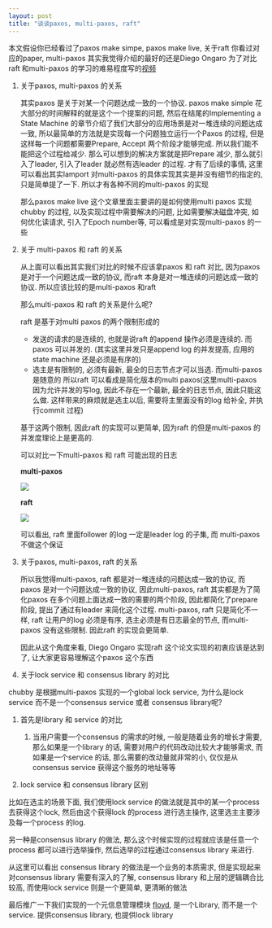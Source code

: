 ```yaml
---
layout: post
title: "谈谈paxos, multi-paxos, raft"
---
```


本文假设你已经看过了paxos make simpe, paxos make live, 关于raft 你看过对应的paper, multi-paxos 其实我觉得介绍的最好的还是Diego Ongaro 为了对比raft 和multi-paxos 的学习的难易程度写的[视频][1]


1. 关于paxos, multi-paxos 的关系

    其实paxos 是关于对某一个问题达成一致的一个协议. paxos make simple 花大部分的时间解释的就是这个一个提案的问题, 然后在结尾的Implementing a State Machine 的章节介绍了我们大部分的应用场景是对一堆连续的问题达成一致, 所以最简单的方法就是实现每一个问题独立运行一个Paxos 的过程, 但是这样每一个问题都需要Prepare, Accept 两个阶段才能够完成. 所以我们能不能把这个过程给减少. 那么可以想到的解决方案就是把Prepare 减少, 那么就引入了leader, 引入了leader 就必然有选leader 的过程. 才有了后续的事情, 这里可以看出其实lamport 对multi-paxos 的具体实现其实是并没有细节的指定的, 只是简单提了一下. 所以才有各种不同的multi-paxos 的实现

    那么paxos make live 这个文章里面主要讲的是如何使用multi paxos 实现chubby 的过程, 以及实现过程中需要解决的问题, 比如需要解决磁盘冲突, 如何优化读请求, 引入了Epoch number等, 可以看成是对实现multi-paxos 的一些

2. 关于 multi-paxos 和 raft 的关系

    从上面可以看出其实我们对比的时候不应该拿paxos 和 raft 对比, 因为paxos 是对于一个问题达成一致的协议, 而raft 本身是对一堆连续的问题达成一致的协议. 所以应该比较的是multi-paxos 和raft

    那么multi-paxos 和 raft 的关系是什么呢?

    raft 是基于对multi paxos 的两个限制形成的

    * 发送的请求的是连续的, 也就是说raft 的append 操作必须是连续的. 而paxos 可以并发的. (其实这里并发只是append log 的并发提高, 应用的state machine 还是必须是有序的)
    * 选主是有限制的, 必须有最新, 最全的日志节点才可以当选. 而multi-paxos 是随意的
    所以raft 可以看成是简化版本的multi paxos(这里multi-paxos 因为允许并发的写log, 因此不存在一个最新, 最全的日志节点, 因此只能这么做. 这样带来的麻烦就是选主以后, 需要将主里面没有的log 给补全, 并执行commit 过程)

    基于这两个限制, 因此raft 的实现可以更简单, 因为raft 的但是multi-paxos 的并发度理论上是更高的.

    可以对比一下multi-paxos 和 raft 可能出现的日志

    **multi-paxos**

    ![](http://i.imgur.com/SsIeodM.jpg)

    **raft**

    ![](http://i.imgur.com/2KO9khV.jpg)

    可以看出, raft 里面follower 的log 一定是leader log 的子集, 而 multi-paxos 不做这个保证

3. 关于paxos, multi-paxos, raft 的关系

    所以我觉得multi-paxos, raft 都是对一堆连续的问题达成一致的协议, 而paxos 是对一个问题达成一致的协议, 因此multi-paxos, raft 其实都是为了简化paxos 在多个问题上面达成一致的需要的两个阶段, 因此都简化了prepare 阶段, 提出了通过有leader 来简化这个过程. multi-paxos, raft 只是简化不一样, raft 让用户的log 必须是有序, 选主必须是有日志最全的节点, 而multi-paxos 没有这些限制. 因此raft 的实现会更简单.

    因此从这个角度来看, Diego Ongaro 实现raft 这个论文实现的初衷应该是达到了, 让大家更容易理解这个paxos 这个东西

4. 关于lock service 和 consensus library 的对比

chubby 是根据multi-paxos 实现的一个global lock service, 为什么是lock service 而不是一个consensus service 或者 consensus library呢?

1. 首先是library 和 service 的对比

    1. 当用户需要一个consensus 的需求的时候, 一般是随着业务的增长才需要, 那么如果是一个library 的话, 需要对用户的代码改动比较大才能够需求, 而如果是一个service 的话, 那么需要的改动量就非常的小, 仅仅是从consensus service 获得这个服务的地址等等
    
2. lock service 和 consensus library 区别

比如在选主的场景下面, 
我们使用lock service 的做法就是其中的某一个process 去获得这个lock, 然后由这个获得lock 的process 进行选主操作, 这里选主主要涉及每一个process 的log.

另一种是consensus library 的做法, 那么这个时候实现的过程就应该是任意一个process 都可以进行选举操作, 然后选举的过程通过consensus library 来进行.

从这里可以看出 consensus library 的做法是一个业务的本质需求, 但是实现起来对consensus library 需要有深入的了解, consensus library 和上层的逻辑耦合比较高, 而使用lock service 则是一个更简单, 更清晰的做法



最后推广一下我们实现的一个元信息管理模块 [floyd][2], 是一个Library, 而不是一个service. 提供consensus library, 也提供lock library


[1]: https://www.youtube.com/watch?v=JEpsBg0AO6o
[2]: https://github.com/baotiao/floyd

